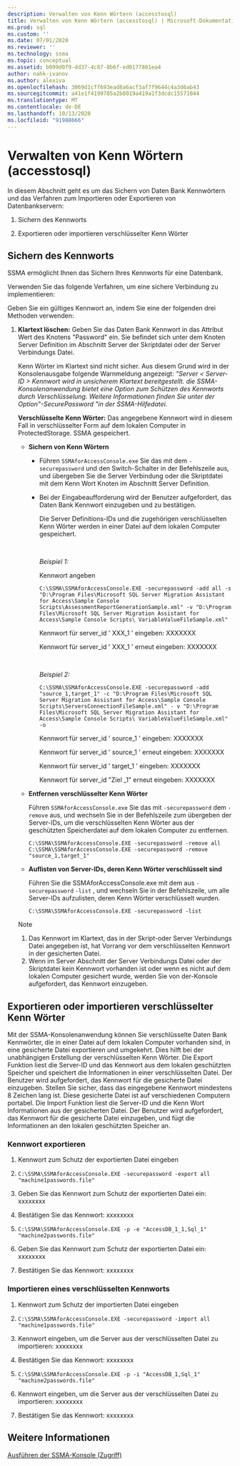 ```yaml
---
description: Verwalten von Kenn Wörtern (accesstosql)
title: Verwalten von Kenn Wörtern (accesstosql) | Microsoft-Dokumentation
ms.prod: sql
ms.custom: ''
ms.date: 07/01/2020
ms.reviewer: ''
ms.technology: ssma
ms.topic: conceptual
ms.assetid: b099d0f9-dd37-4c87-8b6f-ed0177881ea4
author: nahk-ivanov
ms.author: alexiva
ms.openlocfilehash: 3069d1cff693ead8a6acf3af7f9644c4a3d6ab43
ms.sourcegitcommit: a41e1f4199785a2b8019a419a1f3dcdc15571044
ms.translationtype: MT
ms.contentlocale: de-DE
ms.lasthandoff: 10/13/2020
ms.locfileid: "91988666"
---
```

# <a name="managing-passwords-accesstosql"></a>Verwalten von Kenn Wörtern (accesstosql)
In diesem Abschnitt geht es um das Sichern von Daten Bank Kennwörtern und das Verfahren zum Importieren oder Exportieren von Datenbankservern:  
  
1.  Sichern des Kennworts  
  
2.  Exportieren oder importieren verschlüsselter Kenn Wörter  
  
## <a name="securing-password"></a>Sichern des Kennworts  
SSMA ermöglicht Ihnen das Sichern Ihres Kennworts für eine Datenbank.  
  
Verwenden Sie das folgende Verfahren, um eine sichere Verbindung zu implementieren:  
  
Geben Sie ein gültiges Kennwort an, indem Sie eine der folgenden drei Methoden verwenden:  
  
1.  **Klartext löschen:** Geben Sie das Daten Bank Kennwort in das Attribut Wert des Knotens "Password" ein. Sie befindet sich unter dem Knoten Server Definition im Abschnitt Server der Skriptdatei oder der Server Verbindungs Datei.  
  
    Kenn Wörter im Klartext sind nicht sicher. Aus diesem Grund wird in der Konsolenausgabe folgende Warnmeldung angezeigt: *"Server &lt; Server-ID &gt; Kennwort wird in unsicherem Klartext bereitgestellt. die SSMA-Konsolenanwendung bietet eine Option zum Schützen des Kennworts durch Verschlüsselung. Weitere Informationen finden Sie unter der Option"-SecurePassword "in der SSMA-Hilfedatei.*  
  
    **Verschlüsselte Kenn Wörter:** Das angegebene Kennwort wird in diesem Fall in verschlüsselter Form auf dem lokalen Computer in ProtectedStorage. SSMA gespeichert.  
  
    -   **Sichern von Kenn Wörtern**  
  
        -   Führen `SSMAforAccessConsole.exe` Sie das mit dem `-securepassword` und den Switch-Schalter in der Befehlszeile aus, und übergeben Sie die Server Verbindung oder die Skriptdatei mit dem Kenn Wort Knoten im Abschnitt Server Definition.  
  
        -   Bei der Eingabeaufforderung wird der Benutzer aufgefordert, das Daten Bank Kennwort einzugeben und zu bestätigen.  
  
            Die Server Definitions-IDs und die zugehörigen verschlüsselten Kenn Wörter werden in einer Datei auf dem lokalen Computer gespeichert.  

            &nbsp;

            _Beispiel 1:_
            
            Kennwort angeben

            ```console
            C:\SSMA\SSMAforAccessConsole.EXE -securepassword -add all -s "D:\Program Files\Microsoft SQL Server Migration Assistant for Access\Sample Console Scripts\AssessmentReportGenerationSample.xml" -v "D:\Program Files\Microsoft SQL Server Migration Assistant for Access\Sample Console Scripts\ VariableValueFileSample.xml"
            ```

            Kennwort für server_id ' XXX_1 ' eingeben: XXXXXXX
                
            Kennwort für server_id ' XXX_1 ' erneut eingeben: XXXXXXX  

            &nbsp;

            _Beispiel 2:_

            ```console
            C:\SSMA\SSMAforAccessConsole.EXE -securepassword -add "source_1,target_1" -c "D:\Program Files\Microsoft SQL Server Migration Assistant for Access\Sample Console Scripts\ServersConnectionFileSample.xml" - v "D:\Program Files\Microsoft SQL Server Migration Assistant for Access\Sample Console Scripts\ VariableValueFileSample.xml" -o
            ```

            Kennwort für server_id ' source_1 ' eingeben: XXXXXXX
                
            Kennwort für server_id ' source_1 ' erneut eingeben: XXXXXXX
                
            Kennwort für server_id ' target_1 ' eingeben: XXXXXXX
                
            Kennwort für server_id "Ziel _1" erneut eingeben: XXXXXXX  
  
    -   **Entfernen verschlüsselter Kenn Wörter**  
  
        Führen `SSMAforAccessConsole.exe` Sie das mit `-securepassword` dem `-remove` aus, und wechseln Sie in der Befehlszeile zum übergeben der Server-IDs, um die verschlüsselten Kenn Wörter aus der geschützten Speicherdatei auf dem lokalen Computer zu entfernen.  

        ```console
        C:\SSMA\SSMAforAccessConsole.EXE -securepassword -remove all
        C:\SSMA\SSMAforAccessConsole.EXE -securepassword -remove "source_1,target_1"
        ```
  
    -   **Auflisten von Server-IDs, deren Kenn Wörter verschlüsselt sind**  
  
        Führen Sie die SSMAforAccessConsole.exe mit dem aus `-securepassword` `-list` , und wechseln Sie in der Befehlszeile, um alle Server-IDs aufzulisten, deren Kenn Wörter verschlüsselt wurden.  

        ```console
        C:\SSMA\SSMAforAccessConsole.EXE -securepassword -list
        ```
  
    > [!NOTE]  
    > 1.  Das Kennwort im Klartext, das in der Skript-oder Server Verbindungs Datei angegeben ist, hat Vorrang vor dem verschlüsselten Kennwort in der gesicherten Datei.  
    > 2.  Wenn im Server Abschnitt der Server Verbindungs Datei oder der Skriptdatei kein Kennwort vorhanden ist oder wenn es nicht auf dem lokalen Computer gesichert wurde, werden Sie von der-Konsole aufgefordert, das Kennwort einzugeben.  
  
## <a name="exporting-or-importing-encrypted-passwords"></a>Exportieren oder importieren verschlüsselter Kenn Wörter  
Mit der SSMA-Konsolenanwendung können Sie verschlüsselte Daten Bank Kennwörter, die in einer Datei auf dem lokalen Computer vorhanden sind, in eine gesicherte Datei exportieren und umgekehrt. Dies hilft bei der unabhängigen Erstellung der verschlüsselten Kenn Wörter. Die Export Funktion liest die Server-ID und das Kennwort aus dem lokalen geschützten Speicher und speichert die Informationen in einer verschlüsselten Datei. Der Benutzer wird aufgefordert, das Kennwort für die gesicherte Datei einzugeben. Stellen Sie sicher, dass das eingegebene Kennwort mindestens 8 Zeichen lang ist. Diese gesicherte Datei ist auf verschiedenen Computern portabel. Die Import Funktion liest die Server-ID und die Kenn Wort Informationen aus der gesicherten Datei. Der Benutzer wird aufgefordert, das Kennwort für die gesicherte Datei einzugeben, und fügt die Informationen an den lokalen geschützten Speicher an.  

### <a name="export-password"></a>Kennwort exportieren

1. Kennwort zum Schutz der exportierten Datei eingeben

2. `C:\SSMA\SSMAforAccessConsole.EXE -securepassword -export all "machine1passwords.file"`

3. Geben Sie das Kennwort zum Schutz der exportierten Datei ein: xxxxxxxx

4. Bestätigen Sie das Kennwort: xxxxxxxx

5. `C:\SSMA\SSMAforAccessConsole.EXE -p -e "AccessDB_1_1,Sql_1" "machine2passwords.file"`

6. Geben Sie das Kennwort zum Schutz der exportierten Datei ein: xxxxxxxx

7. Bestätigen Sie das Kennwort: xxxxxxxx  

### <a name="import-an-encrypted-password"></a>Importieren eines verschlüsselten Kennworts

1. Kennwort zum Schutz der importierten Datei eingeben

2. `C:\SSMA\SSMAforAccessConsole.EXE -securepassword -import all "machine1passwords.file"`

3. Kennwort eingeben, um die Server aus der verschlüsselten Datei zu importieren: xxxxxxxx

4. Bestätigen Sie das Kennwort: xxxxxxxx

5. `C:\SSMA\SSMAforAccessConsole.EXE -p -i "AccessDB_1,Sql_1" "machine2passwords.file"`

6. Kennwort eingeben, um die Server aus der verschlüsselten Datei zu importieren: xxxxxxxx

7. Bestätigen Sie das Kennwort: xxxxxxxx  

## <a name="see-also"></a>Weitere Informationen  
[Ausführen der SSMA-Konsole (Zugriff)](./executing-the-ssma-console-accesstosql.md)  
